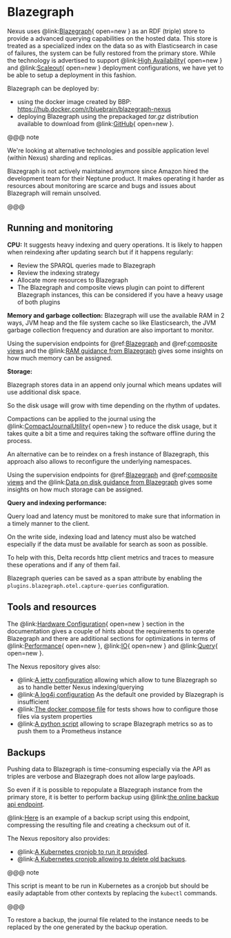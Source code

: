 # Blazegraph

Nexus uses @link:[Blazegraph](https://blazegraph.com/){ open=new } as an RDF (triple) store to provide a advanced querying
capabilities on the hosted data. This store is treated as a specialized index on the data so as with
Elasticsearch in case of failures, the system can be fully restored from the primary store. While the technology is
advertised to support @link:[High Availability](https://github.com/blazegraph/database/wiki/HAJournalServer){ open=new } and
@link:[Scaleout](https://github.com/blazegraph/database/wiki/ClusterGuide){ open=new } deployment configurations, we have yet to be able
to setup a deployment in this fashion.

Blazegraph can be deployed by:

* using the docker image created by BBP: https://hub.docker.com/r/bluebrain/blazegraph-nexus
* deploying Blazegraph using the prepackaged _tar.gz_ distribution available to download from
  @link:[GitHub](https://github.com/blazegraph/database/releases/tag/BLAZEGRAPH_2_1_6_RC){ open=new }.

@@@ note

We're looking at alternative technologies and possible application level (within Nexus) sharding and replicas.

Blazegraph is not actively maintained anymore since Amazon hired the development team for their Neptune product.
It makes operating it harder as resources about monitoring are scarce and bugs and issues about Blazegraph will remain
unsolved.

@@@

## Running and monitoring
**CPU:**
It suggests heavy indexing and query operations.
It is likely to happen when reindexing after updating search but if it happens regularly:

* Review the SPARQL queries made to Blazegraph
* Review the indexing strategy
* Allocate more resources to Blazegraph
* The Blazegraph and composite views plugin can point to different Blazegraph instances, this can be considered
  if you have a heavy usage of both plugins

**Memory and garbage collection:**
Blazegraph will use the available RAM in 2 ways, JVM heap and the file system cache
so like Elasticsearch, the JVM garbage collection frequency and duration are also important to monitor.

Using the supervision endpoints for @ref:[Blazegraph](../delta/api/supervision-api.md#blazegraph) 
and @ref:[composite views](../delta/api/supervision-api.md#composite-views) and 
the @link:[RAM guidance from Blazegraph](https://github.com/blazegraph/database/wiki/Hardware_Configuration#ram-sizing-guidance)
gives some insights on how much memory can be assigned.

**Storage:**

Blazegraph stores data in an append only journal which means updates will use additional disk space.

So the disk usage will grow with time depending on the rhythm of updates.

Compactions can be applied to the journal using the
@link:[CompactJournalUtility](https://github.com/blazegraph/database/blob/master/bigdata-core/bigdata/src/java/com/bigdata/journal/CompactJournalUtility.java){ open=new }
to reduce the disk usage, but it takes quite a bit a time and requires taking the software offline during the process.

An alternative can be to reindex on a fresh instance of Blazegraph, this approach also allows to reconfigure the
underlying namespaces.

Using the supervision endpoints for @ref:[Blazegraph](../delta/api/supervision-api.md#blazegraph)
and @ref:[composite views](../delta/api/supervision-api.md#composite-views) and
the @link:[Data on disk guidance from Blazegraph](https://github.com/blazegraph/database/wiki/Hardware_Configuration#data-on-disk-sizing-guidance)
gives some insights on how much storage can be assigned.

**Query and indexing performance:**

Query load and latency must be monitored to make sure that information in a timely manner to the client.

On the write side, indexing load and latency must also be watched especially
if the data must be available for search as soon as possible.

To help with this, Delta records http client metrics and traces to measure these operations
and if any of them fail.

Blazegraph queries can be saved as a span attribute by enabling the `plugins.blazegraph.otel.capture-queries` configuration.

## Tools and resources

The @link:[Hardware Configuration](https://github.com/blazegraph/database/wiki/Hardware_Configuration){ open=new } section in the
documentation gives a couple of hints about the requirements to operate Blazegraph and there are additional sections
for optimizations in terms of @link:[Performance](https://github.com/blazegraph/database/wiki/PerformanceOptimization){ open=new },
@link:[IO](https://github.com/blazegraph/database/wiki/IOOptimization){ open=new } and
@link:[Query](https://github.com/blazegraph/database/wiki/QueryOptimization){ open=new }.

The Nexus repository gives also:

* @link:[A jetty configuration](https://github.com/senscience/nexus-delta/blob/master/tests/docker/config/blazegraph/jetty.xml)
  allowing which allow to tune Blazegraph so as to handle better Nexus indexing/querying
* @link:[A log4j configuration](https://github.com/senscience/nexus-delta/blob/master/tests/docker/config/blazegraph/log4j.properties)
  As the default one provided by Blazegraph is insufficient
* @link:[The docker compose file](https://github.com/senscience/nexus-delta/blob/master/tests/docker/blazegraph.yml)
  for tests shows how to configure those files via system properties
* @link:[A python script](https://github.com/senscience/nexus-delta/blob/master/blazegraph/prometheus-exporter/prometheus-blazegraph-exporter.py)
  allowing to scrape Blazegraph metrics so as to push them to a Prometheus instance

## Backups

Pushing data to Blazegraph is time-consuming especially via the API as triples are verbose and Blazegraph 
does not allow large payloads.

So even if it is possible to repopulate a Blazegraph instance from the primary store, it is better to perform backup using
@link:[the online backup api endpoint](https://github.com/blazegraph/database/wiki/REST_API#online-backup).

@link:[Here](https://github.com/senscience/nexus-delta/blob/$git.branch$/kubernetes/blazegraph/backup-script.yaml) is an example of a backup script 
using this endpoint, compressing the resulting file and creating a checksum out of it.

The Nexus repository also provides:

* @link:[A Kubernetes cronjob to run it provided](https://github.com/senscience/nexus-delta/blob/$git.branch$/kubernetes/blazegraph/backup-cronjob.yaml).
* @link:[A Kubernetes cronjob allowing to delete old backups](https://github.com/senscience/nexus-delta/blob/$git.branch$/kubernetes/blazegraph/deleter-cronjob.yaml).

@@@ note

This script is meant to be run in Kubernetes as a cronjob but should be easily adaptable from other contexts by replacing the `kubectl` commands.

@@@

To restore a backup, the journal file related to the instance needs to be replaced by the one generated by the backup operation.